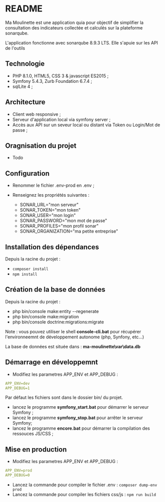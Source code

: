 # README

Ma Moulinette est une application quia pour objectif de simplifier la consultation des indicateurs collectée et calculés sur la plateforme sonarqube.

L'application fonctionne avec sonarqube 8.9.3 LTS. Elle s'apuie sur les API de l'outils

## Technologie

* PHP 8.1.0, HTML5, CSS 3 & javascript ES2015 ;
* Symfony 5.4.3, Zurb Foundation 6.7.4 ;
* sqlLite 4 ;

## Architecture

* Client web responsive ;
* Serveur d'application local via symfony server ;
* Accès aux API sur un seveur local ou distant via Token ou Login/Mot de passe ;

## Oragnisation du projet

* Todo

## Configuration

* Renommer le fichier .env-prod en .env ;

* Renseignez les propriétés suivantes :
  * SONAR_URL="mon serveur"
  * SONAR_TOKEN="mon token"
  * SONAR_USER="mon login"
  * SONAR_PASSWORD="mon mot de passe"
  * SONAR_PROFILES="mon profil sonar"
  * SONAR_ORGANIZATION="ma petite entreprise"

## Installation des dépendances

Depuis la racine du projet :

* `composer install`
* `npm install`

## Création de la base de données

Depuis la racine du projet :

* php bin/console make:entity --regenerate
* php bin/console make:migration
* php bin/console doctrine:migrations:migrate

Note : vous pouvez utiliser le shell **console-cli.bat** pour récupérer l'environneemnt de développement autonome (php, Synfony, etc...)

La base de données est située dans : **ma-moulinette\var\data.db**

## Démarrage en développemnt

* Modifiez les parametres APP_ENV et APP_DEBUG :

```yaml
APP_ENV=dev
APP_DEBUG=1
```

Par défaut les fichiers sont dans le dossier bin/ du projet.

* lancez le programme **symfony_start.bat** pour démarrer le serveur Symfony ;
* lancez le programme **symfony_stop.bat** pour arrêter le serveur Symfony;
* lancez le programme **encore.bat** pour démarrer la compilation des ressouces JS/CSS ;

## Mise en production

* Modifiez les parametres APP_ENV et APP_DEBUG :

```yaml
APP_ENV=prod
APP_DEBUG=0
```

* Lancez la commande pour compiler le fichier .env : `composer dump-env prod`
* Lancez la commande pour compiler les fichiers css/js : `npm run build`
